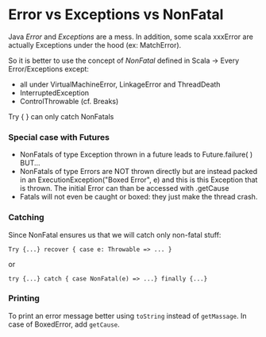 # Error vs Exceptions vs NonFatal

Java _Error_ and _Exceptions_ are a mess. In addition, some scala xxxError are actually Exceptions under the hood (ex: MatchError).

So it is better to use the concept of _NonFatal_ defined in Scala -> Every Error/Exceptions except:
  - all under VirtualMachineError, LinkageError and ThreadDeath
  - InterruptedException
  - ControlThrowable (cf. Breaks)
  
Try { } can only catch NonFatals

### Special case with Futures

- NonFatals of type Exception thrown in a future leads to Future.failure( ) BUT... 
- NonFatals of type Errors are NOT thrown directly but are instead packed in an ExecutionException("Boxed Error", e) and this is this Exception that is thrown. The initial Error can than be accessed with .getCause
- Fatals will not even be caught or boxed: they just make the thread crash.

### Catching

Since NonFatal ensures us that we will catch only non-fatal stuff:

`Try {...} recover {
case e: Throwable => ...
}`

or

`try {...} catch { case NonFatal(e) => ...} finally {...}`


### Printing

To print an error message better using `toString` instead of `getMassage`. In case of BoxedError, add `getCause`.